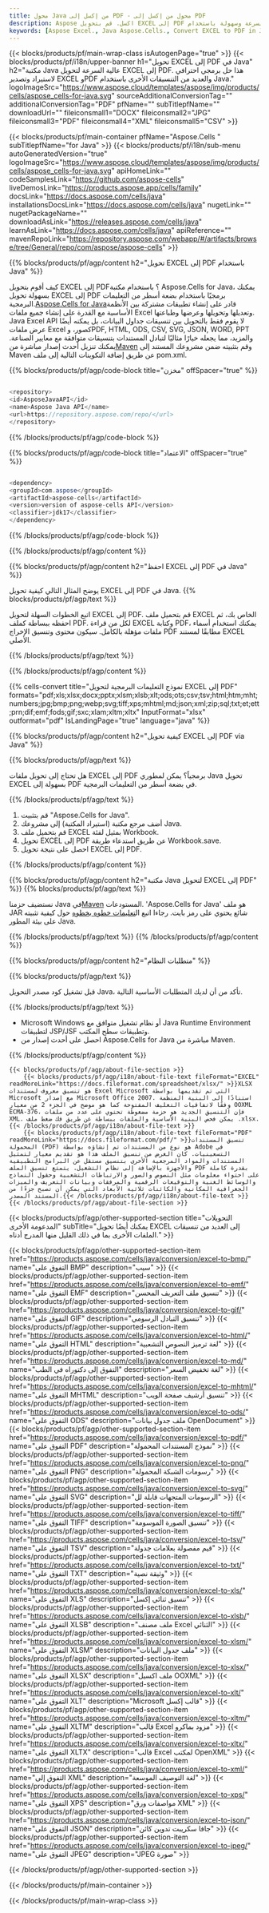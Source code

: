```yaml
---
title: محول Java من إكسل إلى PDF - محول من إكسل إلى PDF
description: Aspose اكسل. قم بتحويل EXCEL إلى PDF بسرعة وسهولة باستخدام Aspose.Cells. Java EXCEL إلى PDF. Java احفظ EXCEL إلى PDF. احفظ EXCEL كـ PDF باستخدام Java.
keywords: [Aspose Excel., Java Aspose.Cells., Convert EXCEL to PDF in Java., Save EXCEL to PDF using Java., Java EXCEL to PDF saveformat., EXCEL to PDF Converter., Java Save EXCEL as PDF]
---
```

{{< blocks/products/pf/main-wrap-class isAutogenPage="true" >}}
{{< blocks/products/pf/i18n/upper-banner h1="تحويل EXCEL إلى PDF في Java" h2="مكتبة Java عالية السرعة لتحويل EXCEL إلى PDF. هذا حل برمجي احترافي لاستيراد وتصدير EXCEL وPDF والعديد من التنسيقات الأخرى باستخدام Java." logoImageSrc="https://www.aspose.cloud/templates/aspose/img/products/cells/aspose_cells-for-java.svg" sourceAdditionalConversionTag="" additionalConversionTag="PDF" pfName="" subTitlepfName="" downloadUrl="" fileiconsmall1="DOCX" fileiconsmall2="JPG" fileiconsmall3="PDF" fileiconsmall4="XML" fileiconsmall5="CSV" >}}

{{< blocks/products/pf/main-container pfName="Aspose.Cells " subTitlepfName="for Java" >}}
{{< blocks/products/pf/i18n/sub-menu autoGeneratedVersion="true" logoImageSrc="https://www.aspose.cloud/templates/aspose/img/products/cells/aspose_cells-for-java.svg" apiHomeLink="" codeSamplesLink="https://github.com/aspose-cells" liveDemosLink="https://products.aspose.app/cells/family" docsLink="https://docs.aspose.com/cells/java" installationsDocsLink="https://docs.aspose.com/cells/java" nugetLink="" nugetPackageName="" downloadAsLink="https://releases.aspose.com/cells/java" learnAsLink="https://docs.aspose.com/cells/java" apiReference="" mavenRepoLink="https://repository.aspose.com/webapp/#/artifacts/browse/tree/General/repo/com/aspose/aspose-cells" >}}


{{% blocks/products/pf/agp/content h2="تحويل EXCEL إلى PDF باستخدام Java" %}}

 كيف أقوم بتحويل EXCEL إلى PDF؟ باستخدام مكتبة Aspose.Cells for Java، يمكنك بسهولة تحويل EXCEL إلى PDF برمجيًا باستخدام بضعة أسطر من التعليمات البرمجية.[Aspose.Cells for Java](https://products.aspose.com/cells/java)قادر على إنشاء تطبيقات مشتركة بين الأنظمة الأساسية مع القدرة على إنشاء جميع ملفات Excel وتعديلها وتحويلها وعرضها وطباعتها. Java Excel API لا يقوم فقط بالتحويل بين تنسيقات جداول البيانات، بل يمكنه أيضًا عرض ملفات Excel كصور، وPDF, HTML, ODS, CSV, SVG, JSON, WORD, PPT والمزيد، مما يجعله خيارًا مثاليًا لتبادل المستندات بتنسيقات متوافقة مع معايير الصناعة. يمكنك تنزيل أحدث إصدار مباشرة من[Maven](https://repository.aspose.com/webapp/#/artifacts/browse/tree/General/repo/com/aspose/aspose-cells) وقم بتثبيته ضمن مشروعك المستند إلى Maven عن طريق إضافة التكوينات التالية إلى ملف pom.xml.

{{% blocks/products/pf/agp/code-block title="مخزن" offSpacer="true" %}}

```cs

<repository>
<id>AsposeJavaAPI</id>
<name>Aspose Java API</name>
<url>https://repository.aspose.com/repo/</url>
</repository>

```

{{% /blocks/products/pf/agp/code-block %}}

{{% blocks/products/pf/agp/code-block title="الاعتماد" offSpacer="true" %}}

```cs

<dependency>
<groupId>com.aspose</groupId>
<artifactId>aspose-cells</artifactId>
<version>version of aspose-cells API</version>
<classifier>jdk17</classifier>
</dependency>

```

{{% /blocks/products/pf/agp/code-block %}}

{{% /blocks/products/pf/agp/content %}}

{{% blocks/products/pf/agp/content h2="احفظ EXCEL إلى PDF في Java" %}}

يوضح المثال التالي كيفية تحويل EXCEL إلى PDF في Java.
{{% blocks/products/pf/agp/text %}}

اتبع الخطوات السهلة لتحويل EXCEL إلى PDF. قم بتحميل ملف EXCEL الخاص بك، ثم احفظه ببساطة كملف PDF. لكل من قراءة EXCEL وكتابة PDF، يمكنك استخدام أسماء ملفات مؤهلة بالكامل. سيكون محتوى وتنسيق الإخراج PDF مطابقًا لمستند EXCEL الأصلي.

{{% /blocks/products/pf/agp/text %}}

{{% /blocks/products/pf/agp/content %}}

{{% cells-convert title="نموذج التعليمات البرمجية لتحويل EXCEL إلى PDF" formats="pdf;xls;xlsx;docx;pptx;xlsm;xlsb;xlt;ods;ots;csv;tsv;html;htm;mht;numbers;jpg;bmp;png;webp;svg;tiff;xps;mhtml;md;json;xml;zip;sql;txt;et;ett;prn;dif;emf;fods;gif;sxc;xlam;xltm;xltx" InputFormat="xlsx" outformat="pdf" IsLandingPage="true" language="java" %}}

{{% blocks/products/pf/agp/content h2="كيفية تحويل EXCEL إلى PDF via Java" %}}

{{% blocks/products/pf/agp/text %}}

هل تحتاج إلى تحويل ملفات EXCEL إلى PDF برمجياً؟ يمكن لمطوري Java تحويل EXCEL بسهولة إلى PDF في بضعة أسطر من التعليمات البرمجية.

{{% /blocks/products/pf/agp/text %}}

1.  قم بتثبيت "Aspose.Cells for Java".
1.  أضف مرجع مكتبة (استيراد المكتبة) إلى مشروعك Java.
1.  قم بتحميل ملف EXCEL بمثيل لفئة Workbook.
1.  تحويل EXCEL إلى PDF عن طريق استدعاء طريقة Workbook.save.
1.  احصل على نتيجة تحويل EXCEL إلى PDF.

{{% /blocks/products/pf/agp/content %}}

{{% blocks/products/pf/agp/content h2="مكتبة Java لتحويل EXCEL إلى PDF" %}}
{{% blocks/products/pf/agp/text %}}

 نستضيف حزمنا Java في[Maven](https://repository.aspose.com/webapp/#/artifacts/browse/tree/General/repo/com/aspose/aspose-cells) المستودعات. 'Aspose.Cells for Java' هو ملف JAR شائع يحتوي على رمز بايت. رجاءا اتبع ال[تعليمات خطوه بخطوه](https://docs.aspose.com/cells/java/installation/) حول كيفية تثبيته على بيئة المطور Java.

{{% /blocks/products/pf/agp/text %}}
{{% /blocks/products/pf/agp/content %}}

{{% blocks/products/pf/agp/content h2="متطلبات النظام" %}}

{{% blocks/products/pf/agp/text %}}

 قبل تشغيل كود مصدر التحويل Java، تأكد من أن لديك المتطلبات الأساسية التالية.

{{% /blocks/products/pf/agp/text %}}

- Microsoft Windows أو نظام تشغيل متوافق مع Java Runtime Environment لتطبيقات JSP/JSF وتطبيقات سطح المكتب.
- احصل على أحدث إصدار من Aspose.Cells for Java مباشرة من Maven.

{{% /blocks/products/pf/agp/content %}}

<!-- aboutfile Starts -->
    {{< blocks/products/pf/agp/about-file-section >}}
        {{< blocks/products/pf/agp/i18n/about-file-text fileFormat="EXCEL" readMoreLink="https://docs.fileformat.com/spreadsheet/xlsx/" >}}XLSX هو تنسيق معروف لمستندات Excel Microsoft التي تم تقديمها بواسطة Microsoft مع إصدار Microsoft Office 2007. استنادًا إلى البنية المنظمة وفقًا لاتفاقيات التغليف المفتوحة كما هو موضح في الجزء 2 من معيار OOXML ECMA-376، فإن التنسيق الجديد هو حزمة مضغوطة تحتوي على عدد من ملفات XML. يمكن فحص البنية الأساسية والملفات ببساطة عن طريق فك ضغط ملف .xlsx.{{< /blocks/products/pf/agp/i18n/about-file-text >}}
        {{< blocks/products/pf/agp/i18n/about-file-text fileFormat="PDF" readMoreLink="https://docs.fileformat.com/pdf/" >}}تنسيق المستندات المحمولة (PDF) هو نوع من المستندات تم إنشاؤه بواسطة Adobe في التسعينيات. كان الغرض من تنسيق الملف هذا هو تقديم معيار لتمثيل المستندات والمواد المرجعية الأخرى بتنسيق مستقل عن البرامج التطبيقية والأجهزة بالإضافة إلى نظام التشغيل. يتمتع تنسيق الملف PDF بقدرة كاملة على احتواء معلومات مثل النصوص والصور والارتباطات التشعبية وحقول النماذج والوسائط الغنية والتوقيعات الرقمية والمرفقات وبيانات التعريف والميزات الجغرافية المكانية والكائنات ثلاثية الأبعاد التي يمكن أن تصبح جزءًا من المستند المصدر.{{< /blocks/products/pf/agp/i18n/about-file-text >}}
    {{< /blocks/products/pf/agp/about-file-section >}}
<!-- aboutfile Ends -->

{{< blocks/products/pf/agp/other-supported-section title="التحويلات المدعومة الأخرى" subTitle="يمكنك أيضًا تحويل EXCEL إلى العديد من تنسيقات الملفات الأخرى بما في ذلك القليل منها المدرج أدناه." >}}

{{< blocks/products/pf/agp/other-supported-section-item href="https://products.aspose.com/cells/java/conversion/excel-to-bmp/" name="التفوق على BMP" description="سيب" >}}
{{< blocks/products/pf/agp/other-supported-section-item href="https://products.aspose.com/cells/java/conversion/excel-to-emf/" name="التفوق على EMF" description="تنسيق ملف التعريف المحسن" >}}
{{< blocks/products/pf/agp/other-supported-section-item href="https://products.aspose.com/cells/java/conversion/excel-to-gif/" name="التفوق على GIF" description="تنسيق التبادل الرسومي" >}}
{{< blocks/products/pf/agp/other-supported-section-item href="https://products.aspose.com/cells/java/conversion/excel-to-html/" name="التفوق على HTML" description="لغة ترميز النصوص التشعبية" >}}
{{< blocks/products/pf/agp/other-supported-section-item href="https://products.aspose.com/cells/java/conversion/excel-to-md/" name="التفوق إلى دكتوراه في الطب" description="لغة تخفيض السعر" >}}
{{< blocks/products/pf/agp/other-supported-section-item href="https://products.aspose.com/cells/java/conversion/excel-to-mhtml/" name="التفوق على MHTML" description="تنسيق أرشيف صفحة الويب" >}}
{{< blocks/products/pf/agp/other-supported-section-item href="https://products.aspose.com/cells/java/conversion/excel-to-ods/" name="التفوق على ODS" description="ملف جدول بيانات OpenDocument" >}}
{{< blocks/products/pf/agp/other-supported-section-item href="https://products.aspose.com/cells/java/conversion/excel-to-pdf/" name="التفوق على PDF" description="نموذج المستندات المحمولة" >}}
{{< blocks/products/pf/agp/other-supported-section-item href="https://products.aspose.com/cells/java/conversion/excel-to-png/" name="التفوق على PNG" description="رسومات الشبكة المحمولة" >}}
{{< blocks/products/pf/agp/other-supported-section-item href="https://products.aspose.com/cells/java/conversion/excel-to-svg/" name="التفوق على SVG" description="الرسومات المتجهات قابلة لل" >}}
{{< blocks/products/pf/agp/other-supported-section-item href="https://products.aspose.com/cells/java/conversion/excel-to-tiff/" name="التفوق على TIFF" description="تنسيق الصورة الموسومة" >}}
{{< blocks/products/pf/agp/other-supported-section-item href="https://products.aspose.com/cells/java/conversion/excel-to-tsv/" name="التفوق على TSV" description="قيم مفصولة بعلامات جدولة" >}}
{{< blocks/products/pf/agp/other-supported-section-item href="https://products.aspose.com/cells/java/conversion/excel-to-txt/" name="التفوق على TXT" description="وثيقة نصية" >}}
{{< blocks/products/pf/agp/other-supported-section-item href="https://products.aspose.com/cells/java/conversion/excel-to-xls/" name="التفوق على XLS" description="تنسيق ثنائي إكسل" >}}
{{< blocks/products/pf/agp/other-supported-section-item href="https://products.aspose.com/cells/java/conversion/excel-to-xlsb/" name="التفوق على XLSB" description="ملف مصنف Excel الثنائي" >}}
{{< blocks/products/pf/agp/other-supported-section-item href="https://products.aspose.com/cells/java/conversion/excel-to-xlsm/" name="التفوق على XLSM" description="ملف جدول البيانات" >}}
{{< blocks/products/pf/agp/other-supported-section-item href="https://products.aspose.com/cells/java/conversion/excel-to-xlsx/" name="التفوق على XLSX" description="ملف اكسيل OOXML" >}}
{{< blocks/products/pf/agp/other-supported-section-item href="https://products.aspose.com/cells/java/conversion/excel-to-xlt/" name="التفوق على XLT" description="Microsoft قالب إكسل" >}}
{{< blocks/products/pf/agp/other-supported-section-item href="https://products.aspose.com/cells/java/conversion/excel-to-xltm/" name="التفوق على XLTM" description="قالب Excel مزود بماكرو" >}}
{{< blocks/products/pf/agp/other-supported-section-item href="https://products.aspose.com/cells/java/conversion/excel-to-xltx/" name="التفوق على XLTX" description="قالب Excel لمكتب OpenXML" >}}
{{< blocks/products/pf/agp/other-supported-section-item href="https://products.aspose.com/cells/java/conversion/excel-to-xml/" name="التفوق إلى XML" description="لغة التوصيف الموسعة" >}}
{{< blocks/products/pf/agp/other-supported-section-item href="https://products.aspose.com/cells/java/conversion/excel-to-xps/" name="التفوق على XPS" description="مواصفات ورق XML" >}}
{{< blocks/products/pf/agp/other-supported-section-item href="https://products.aspose.com/cells/java/conversion/excel-to-json/" name="التفوق على JSON" description="جافا سكريبت تدوين كائن" >}}
{{< blocks/products/pf/agp/other-supported-section-item href="https://products.aspose.com/cells/java/conversion/excel-to-jpeg/" name="التفوق على JPEG" description="JPEG صورة" >}}

{{< /blocks/products/pf/agp/other-supported-section >}}

{{< /blocks/products/pf/main-container >}}
    
{{< /blocks/products/pf/main-wrap-class >}}

